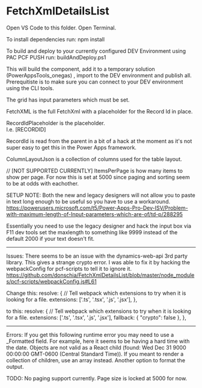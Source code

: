 # FetchXmlDetailsList
Open VS Code to this folder.
Open Terminal.

To install dependencies run:
	npm install

To build and deploy to your currently configured DEV Environment using PAC PCF PUSH run:
	buildAndDeploy.ps1

This will build the component, add it to a temporary solution (PowerAppsTools_onegas) , import to the DEV environment and publish all.
Prerequitiste is to make sure you can connect to your DEV environment using the CLI tools.

The grid has input parameters which must be set.

FetchXML is the full FetchXml with a placeholder for the Record Id in place.

RecordIdPlaceholder is the placeholder.  
I.e. [RECORDID]

RecordId is read from the parent in a bit of a hack at the moment as it's not super easy to get this in the Power Apps framework.

ColumnLayoutJson is a collection of columns used for the table layout.

// [NOT SUPPORTED CURRENTLY] ItemsPerPage is how many items to show per page.  For now this is set at 5000 since paging and sorting seem to be at odds with eachother.

SETUP NOTE:
Both the new and legacy designers will not allow you to paste in text long enough to be useful so you have to use a workaround.
https://powerusers.microsoft.com/t5/Power-Apps-Pro-Dev-ISV/Problem-with-maximum-length-of-Input-parameters-which-are-of/td-p/288295

Essentially you need to use the legacy designer and hack the input box via F11 dev tools set the maxlength to something like 9999 instead of the default 2000 if your text doesn't fit.

-----
Issues:
There seems to be an issue with the dynamics-web-api 3rd party library.  This gives a strange crypto error.  I was able to fix it by hacking the webpackConfig for pcf-scripts to tell it to ignore it.
https://github.com/donschia/FetchXmlDetailsList/blob/master/node_modules/pcf-scripts/webpackConfig.js#L61

Change this:
 resolve: {
            // Tell webpack which extensions to try when it is looking for a file.
            extensions: ['.ts', '.tsx', '.js', '.jsx'],
        },

to this:
 resolve: {
            // Tell webpack which extensions to try when it is looking for a file.
            extensions: ['.ts', '.tsx', '.js', '.jsx'],
            fallback: {
				"crypto": false
			},
        },


------------

Errors:
If you get this following runtime error you may need to use a _Formatted field.  For example, here it seems to be having a hard time with the date. 
Objects are not valid as a React child (found: Wed Dec 31 9000 00:00:00 GMT-0600 (Central Standard Time)). If you meant to render a collection of children, use an array instead.
Another option to format the output.

TODO:
No paging support currently.  Page size is locked at 5000 for now.

